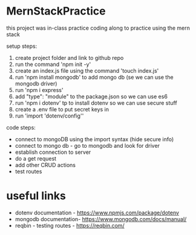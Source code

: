 # MernStackPractice

this project was in-class practice coding along to practice using the mern stack 

setup steps: 
1. create project folder and link to github repo
2. run the command 'npm init -y'
3. create an index.js file using the command 'touch index.js'
4. run 'npm install mongodb' to add mongo db (se we can use the mongodb driver)
5. run 'npm i express'
6. add "type": "module" to the package.json so we can use es6 
7. run 'npm i dotenv' tp to install dotenv so we can use secure stuff 
8. create a .env file to put secret keys in 
9. run 'import 'dotenv/config''

code steps: 
- connect to mongoDB using the import syntax (hide secure info)
- connect to mongo db - go to mongodb and look for driver 
- establish connection to server 
- do a get request
- add other CRUD actions 
- test routes 

# useful links 

- dotenv documentation - https://www.npmjs.com/package/dotenv 
- mongodb documentation- https://www.mongodb.com/docs/manual/
- reqbin - testing routes - https://reqbin.com/ 